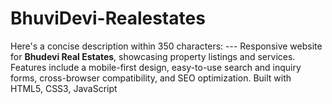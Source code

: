 # BhuviDevi-Realestates
Here's a concise description within 350 characters:  ---  Responsive website for **Bhudevi Real Estates**, showcasing property listings and services. Features include a mobile-first design, easy-to-use search and inquiry forms, cross-browser compatibility, and SEO optimization. Built with HTML5, CSS3, JavaScript
